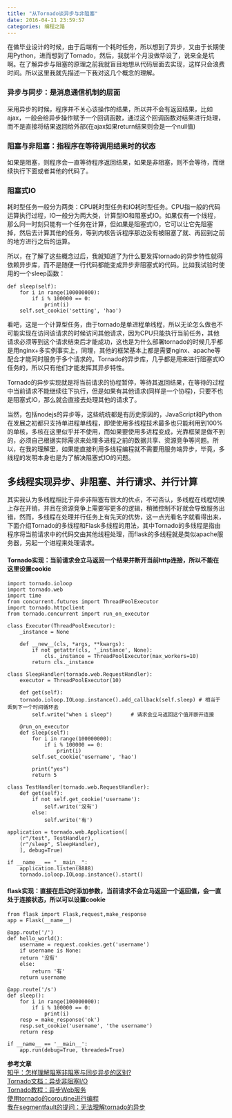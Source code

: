 ```yaml
---
title: "从Tornado谈异步与非阻塞"
date: 2016-04-11 23:59:57
categories: 编程之路
---
```

在做毕业设计的时候，由于后端有一个耗时任务，所以想到了异步，又由于长期使用Python，进而想到了Tornado，然后，我就半个月没做毕设了，说来全是坑啊。在了解异步与阻塞的原理之前我就盲目地想从代码层面去实现，这样只会浪费时间。所以这里我就先描述一下我对这几个概念的理解。
### 异步与同步：是消息通信机制的层面
采用异步的时候，程序并不关心该操作的结果，所以并不会有返回结果，比如ajax，一般会给异步操作赋予一个回调函数，通过这个回调函数对结果进行处理，而不是直接将结果返回给外部(在ajax如果return结果则会是一个null值)
### 阻塞与非阻塞：指程序在等待调用结果时的状态
如果是阻塞，则程序会一直等待程序返回结果，如果是非阻塞，则不会等待，而继续执行下面或者其他的代码了。
### 阻塞式IO
耗时型任务一般分为两类：CPU耗时型任务和IO耗时型任务。CPU指一般的代码运算执行过程，IO一般分为两大类，计算型IO和阻塞式IO。如果仅有一个线程，那么同一时刻只能有一个任务在计算，但如果是阻塞式IO，它可以让它先阻塞掉，然后去计算其他的任务，等到内核告诉程序那边没有被阻塞了就、再回到之前的地方进行之后的运算。

所以，在了解了这些概念过后，我就知道了为什么要发挥tornado的异步特性就得依赖异步库，而不是随便一行代码都能变成异步非阻塞式的代码。比如我试验时使用的一个sleep函数：

    def sleep(self):
        for i in range(100000000):
            if i % 100000 == 0:
                print(i)
        self.set_cookie('setting', 'hao')
看吧，这是一个计算型任务，由于tornado是单进程单线程，所以无论怎么做也不可能实现在访问该请求的时候访问其他请求，因为CPU只能执行当前任务，其他请求必须等到这个请求结束后才能成功，这也是为什么部署tornado的时候几乎都是用nginx+多实例事实上，同理，其他的框架基本上都是需要nginx、apache等配合才能同时服务于多个请求的。Tornado的异步库，几乎都是用来进行阻塞式IO任务的，所以只有他们才能发挥其异步特性。

Tornado的异步实现就是将当前请求的协程暂停，等待其返回结果，在等待的过程中当前请求不能继续往下执行，但是如果有其他请求(同样是一个协程)，只要不也是阻塞式IO，那么就会直接去处理其他的请求了。

当然，包括nodejs的异步等，这些统统都是有历史原因的，JavaScript和Python在发展之初都只支持单进程单线程，即使使用多线程技术最多也只能利用到100%的单核，多核在这里似乎并不使用，而如果要使用多进程变成，光靠框架是做不到的，必须自己根据实际需求来处理多进程之前的数据共享、资源竞争等问题。所以，在我的理解里，如果能直接利用多线程编程就不需要用服务端异步，毕竟，多线程的发明本身也是为了解决阻塞式IO的问题。

## 多线程实现异步、非阻塞、并行请求、并行计算
其实我认为多线程相比于异步非阻塞有很大的优点，不可否认，多线程在线程切换上存在开销，并且在资源竞争上需要写更多的逻辑，稍微控制不好就会导致服务出错，然而，多线程在处理并行任务上有先天的优势，这一点光看名字就看得出来，下面介绍Tornado的多线程和Flask多线程的用法，其中Tornado的多线程是指由程序将当前请求中的代码交由其他线程处理，而flask的多线程就是类似apache服务器，另起一个进程来处理请求。
#### Tornado实现：当前请求会立马返回一个结果并断开当前http连接，所以不能在这里设置cookie

	import tornado.ioloop
	import tornado.web
	import time
	from concurrent.futures import ThreadPoolExecutor
	import tornado.httpclient
	from tornado.concurrent import run_on_executor

	class Executor(ThreadPoolExecutor):
		_instance = None

    	def __new__(cls, *args, **kwargs):
        	if not getattr(cls, '_instance', None):
            	cls._instance = ThreadPoolExecutor(max_workers=10)
        	return cls._instance

	class SleepHandler(tornado.web.RequestHandler):
    	executor = ThreadPoolExecutor(10)

    	def get(self):
       	tornado.ioloop.IOLoop.instance().add_callback(self.sleep) # 相当于丢到下一个时间循环去  
        	self.write("when i sleep")		# 请求会立马返回这个值并断开连接

    	@run_on_executor
    	def sleep(self):
        	for i in range(100000000):
            	if i % 100000 == 0:
                	print(i)
        	self.set_cookie('username', 'hao')

        	print("yes")
        	return 5

	class TestHandler(tornado.web.RequestHandler):
    	def get(self):
        	if not self.get_cookie('username'):
            	self.write('没有')
        	else:
            	self.write('有')
            	
	application = tornado.web.Application([
		(r"/test", TestHandler),
		(r"/sleep", SleepHandler),
		], debug=True)

	if __name__ == "__main__":
    	application.listen(8888)
    	tornado.ioloop.IOLoop.instance().start()

#### flask实现：直接在启动时添加参数，当前请求不会立马返回一个返回值，会一直处于连接状态，所以可以设置cookie

	from flask import Flask,request,make_response
	app = Flask(__name__)

	@app.route('/')
	def hello_world():
		username = request.cookies.get('username')
    	if username is None:
       	return '没有'
    	else:
        	return '有'
    	return username

	@app.route('/s')
	def sleep():
    	for i in range(100000000):
        	if i % 100000 == 0:
				print(i)
		resp = make_response('ok')
    	resp.set_cookie('username', 'the username')
    	return resp

	if __name__ == '__main__':
		app.run(debug=True, threaded=True)


**参考文章**  
[知乎：怎样理解阻塞非阻塞与同步异步的区别?](https://www.zhihu.com/question/19732473)  
[Tornado文档：异步非阻塞I/O](http://tornadocn.readthedocs.org/zh/latest/guide/async.html)  
[Tornado教程：异步Web服务](http://docs.pythontab.com/tornado/introduction-to-tornado/ch5.html)  
[使用tornado的coroutine进行编程](http://cloudaice.com/tornado-coroutine/)  
[我在segmentfault的提问：无法理解tornado的异步](https://segmentfault.com/q/1010000004910793?_ea=722806)  